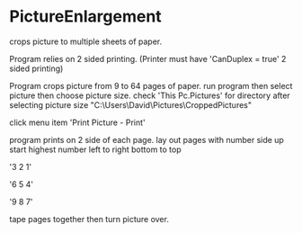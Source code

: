 # PictureEnlargement
crops picture to multiple sheets of paper.

Program relies on 2 sided printing. (Printer must have 'CanDuplex = true' 2 sided printing)

Program crops picture from 9 to 64 pages of paper.
run program then select picture then choose picture size.
check 'This Pc.Pictures' for directory after selecting picture size "C:\Users\David\Pictures\CroppedPictures\"

click menu item 'Print Picture - Print'

program prints on 2 side of each page.
lay out pages with number side up
start highest number left to right bottom to top

'3 2 1'

'6 5 4'

'9 8 7'

tape pages together then turn picture over.


